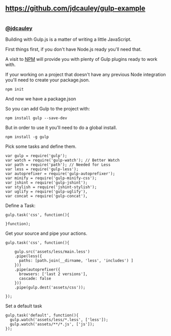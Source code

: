 ## https://github.com/jdcauley/gulp-example
#
### [@jdcauley](https://twitter.com/jdcauley)

Building with Gulp.js is a matter of writing a little JavaScript.

First things first, if you don't have Node.js ready you'll need that.

A visit to [NPM](https://www.npmjs.org/) will provide you with plenty of
Gulp plugins ready to work with.

If your working on a project that doesn't have any previous Node
integration you'll need to create your package.json.
```
npm init
```
And now we have a package.json

So you can add Gulp to the project with:
```
npm install gulp --save-dev
```
But in order to use it you'll need to do a global install.

```
npm install -g gulp
```

Pick some tasks and define them.
```
var gulp = require('gulp');
var watch = require('gulp-watch'); // Better Watch
var path = require('path'); // Needed for Less
var less = require('gulp-less');
var autoprefixer = require('gulp-autoprefixer');
var minify = require('gulp-minify-css');
var jshint = require('gulp-jshint');
var stylish = require('jshint-stylish');
var uglify = require('gulp-uglify'),
var concat = require('gulp-concat'),

```

Define a Task:
```
gulp.task('css', function(){

}function);
```

Get your source and pipe your actions.
```
gulp.task('css', function(){

    gulp.src('assets/less/main.less')
    .pipe(less({
      paths: [path.join(__dirname, 'less', 'includes') ]
    }))
    .pipe(autoprefixer({
      browsers: ['last 2 versions'],
      cascade: false
    }))
    .pipe(gulp.dest('assets/css'));

});

```
Set a default task

```
gulp.task('default', function(){
  gulp.watch('assets/less/*.less', ['less']);
  gulp.watch('assets/**/*.js', ['js']);
});
```
